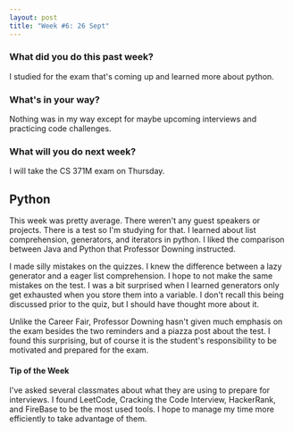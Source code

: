 ```yaml
---
layout: post
title: "Week #6: 26 Sept"
---
```


<h3> What did you do this past week? </h3>
I studied for the exam that's coming up and learned more about python.
<h3> What's in your way? </h3>
Nothing was in my way except for maybe upcoming interviews and practicing code challenges.
<h3> What will you do next week? </h3>
I will take the CS 371M exam on Thursday.
<h2> Python </h2>
This week was pretty average. There weren't any guest speakers or projects. There is a test so I'm studying for that. I learned about list comprehension, generators, and iterators in python. I liked the comparison between Java and Python that Professor Downing instructed. 

I made silly mistakes on the quizzes. I knew the difference between a lazy generator and a eager list comprehension. I hope to not make the same mistakes on the test. I was a bit surprised when I learned generators only get exhausted when you store them into a variable. I don't recall this being discussed prior to the quiz, but I should have thought more about it.

Unlike the Career Fair, Professor Downing hasn't given much emphasis on the exam besides the two reminders and a piazza post about the test. I found this surprising, but of course it is the student's responsibility to be motivated and prepared for the exam.
<h4> Tip of the Week </h4>
I've asked several classmates about what they are using to prepare for interviews. I found LeetCode, Cracking the Code Interview, HackerRank, and FireBase to be the most used tools. I hope to manage my time more efficiently to take advantage of them. 

